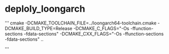 # deploly_loongarch

'''
cmake -DCMAKE_TOOLCHAIN_FILE=../loongarch64-toolchain.cmake -DCMAKE_BUILD_TYPE=Release -DCMAKE_C_FLAGS="-Os -ffunction-sections -fdata-sections" -DCMAKE_CXX_FLAGS="-Os -ffunction-sections -fdata-sections"  ..

'''
